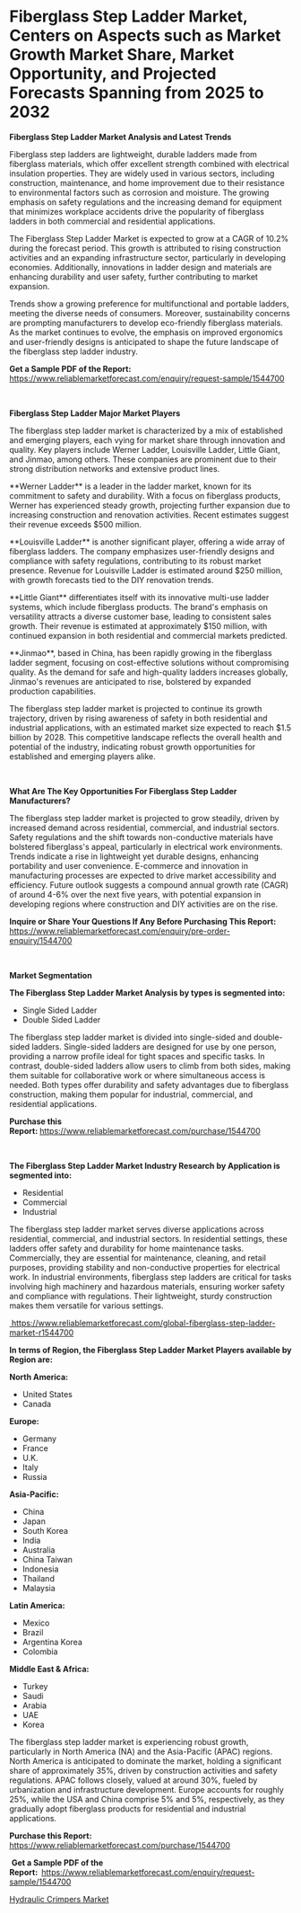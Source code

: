 <p><h1>Fiberglass Step Ladder Market, Centers on Aspects such as Market Growth Market Share, Market Opportunity, and Projected Forecasts Spanning from 2025 to 2032</h1></p><p><strong>Fiberglass Step Ladder Market Analysis and Latest Trends</strong></p>
<p><p>Fiberglass step ladders are lightweight, durable ladders made from fiberglass materials, which offer excellent strength combined with electrical insulation properties. They are widely used in various sectors, including construction, maintenance, and home improvement due to their resistance to environmental factors such as corrosion and moisture. The growing emphasis on safety regulations and the increasing demand for equipment that minimizes workplace accidents drive the popularity of fiberglass ladders in both commercial and residential applications.</p><p>The Fiberglass Step Ladder Market is expected to grow at a CAGR of 10.2% during the forecast period. This growth is attributed to rising construction activities and an expanding infrastructure sector, particularly in developing economies. Additionally, innovations in ladder design and materials are enhancing durability and user safety, further contributing to market expansion. </p><p>Trends show a growing preference for multifunctional and portable ladders, meeting the diverse needs of consumers. Moreover, sustainability concerns are prompting manufacturers to develop eco-friendly fiberglass materials. As the market continues to evolve, the emphasis on improved ergonomics and user-friendly designs is anticipated to shape the future landscape of the fiberglass step ladder industry.</p></p>
<p><strong>Get a Sample PDF of the Report:&nbsp;</strong> <a href="https://www.reliablemarketforecast.com/enquiry/request-sample/1544700?utm_campaign=2332&utm_medium=2&utm_source=Github&utm_content=ia&utm_term=17022025&utm_id=fiberglass-step-ladder">https://www.reliablemarketforecast.com/enquiry/request-sample/1544700</a></p>
<p>&nbsp;</p>
<p><strong>Fiberglass Step Ladder Major Market Players</strong></p>
<p><p>The fiberglass step ladder market is characterized by a mix of established and emerging players, each vying for market share through innovation and quality. Key players include Werner Ladder, Louisville Ladder, Little Giant, and Jinmao, among others. These companies are prominent due to their strong distribution networks and extensive product lines.</p><p>**Werner Ladder** is a leader in the ladder market, known for its commitment to safety and durability. With a focus on fiberglass products, Werner has experienced steady growth, projecting further expansion due to increasing construction and renovation activities. Recent estimates suggest their revenue exceeds $500 million.</p><p>**Louisville Ladder** is another significant player, offering a wide array of fiberglass ladders. The company emphasizes user-friendly designs and compliance with safety regulations, contributing to its robust market presence. Revenue for Louisville Ladder is estimated around $250 million, with growth forecasts tied to the DIY renovation trends.</p><p>**Little Giant** differentiates itself with its innovative multi-use ladder systems, which include fiberglass products. The brand's emphasis on versatility attracts a diverse customer base, leading to consistent sales growth. Their revenue is estimated at approximately $150 million, with continued expansion in both residential and commercial markets predicted.</p><p>**Jinmao**, based in China, has been rapidly growing in the fiberglass ladder segment, focusing on cost-effective solutions without compromising quality. As the demand for safe and high-quality ladders increases globally, Jinmao's revenues are anticipated to rise, bolstered by expanded production capabilities.</p><p>The fiberglass step ladder market is projected to continue its growth trajectory, driven by rising awareness of safety in both residential and industrial applications, with an estimated market size expected to reach $1.5 billion by 2028. This competitive landscape reflects the overall health and potential of the industry, indicating robust growth opportunities for established and emerging players alike.</p></p>
<p>&nbsp;</p>
<p><strong>What Are The Key Opportunities For Fiberglass Step Ladder Manufacturers?</strong></p>
<p><p>The fiberglass step ladder market is projected to grow steadily, driven by increased demand across residential, commercial, and industrial sectors. Safety regulations and the shift towards non-conductive materials have bolstered fiberglass's appeal, particularly in electrical work environments. Trends indicate a rise in lightweight yet durable designs, enhancing portability and user convenience. E-commerce and innovation in manufacturing processes are expected to drive market accessibility and efficiency. Future outlook suggests a compound annual growth rate (CAGR) of around 4-6% over the next five years, with potential expansion in developing regions where construction and DIY activities are on the rise.</p></p>
<p><strong>Inquire or Share Your Questions If Any Before Purchasing This Report:</strong> <a href="https://www.reliablemarketforecast.com/enquiry/pre-order-enquiry/1544700?utm_campaign=2332&utm_medium=2&utm_source=Github&utm_content=ia&utm_term=17022025&utm_id=fiberglass-step-ladder">https://www.reliablemarketforecast.com/enquiry/pre-order-enquiry/1544700</a></p>
<p>&nbsp;</p>
<p><strong>Market Segmentation</strong></p>
<p><strong>The Fiberglass Step Ladder Market Analysis by types is segmented into:</strong></p>
<p><ul><li>Single Sided Ladder</li><li>Double Sided Ladder</li></ul></p>
<p><p>The fiberglass step ladder market is divided into single-sided and double-sided ladders. Single-sided ladders are designed for use by one person, providing a narrow profile ideal for tight spaces and specific tasks. In contrast, double-sided ladders allow users to climb from both sides, making them suitable for collaborative work or where simultaneous access is needed. Both types offer durability and safety advantages due to fiberglass construction, making them popular for industrial, commercial, and residential applications.</p></p>
<p><strong>Purchase this Report:&nbsp;</strong><a href="https://www.reliablemarketforecast.com/purchase/1544700?utm_campaign=2332&utm_medium=2&utm_source=Github&utm_content=ia&utm_term=17022025&utm_id=fiberglass-step-ladder">https://www.reliablemarketforecast.com/purchase/1544700</a></p>
<p>&nbsp;</p>
<p><strong>The Fiberglass Step Ladder Market Industry Research by Application is segmented into:</strong></p>
<p><ul><li>Residential</li><li>Commercial</li><li>Industrial</li></ul></p>
<p><p>The fiberglass step ladder market serves diverse applications across residential, commercial, and industrial sectors. In residential settings, these ladders offer safety and durability for home maintenance tasks. Commercially, they are essential for maintenance, cleaning, and retail purposes, providing stability and non-conductive properties for electrical work. In industrial environments, fiberglass step ladders are critical for tasks involving high machinery and hazardous materials, ensuring worker safety and compliance with regulations. Their lightweight, sturdy construction makes them versatile for various settings.</p></p>
<p><a href="https://www.reliablemarketforecast.com/global-fiberglass-step-ladder-market-r1544700?utm_campaign=2332&utm_medium=2&utm_source=Github&utm_content=ia&utm_term=17022025&utm_id=fiberglass-step-ladder">&nbsp;https://www.reliablemarketforecast.com/global-fiberglass-step-ladder-market-r1544700</a></p>
<p><strong>In terms of Region, the Fiberglass Step Ladder Market Players available by Region are:</strong></p>
<p>
    <p> <strong> North America: </strong>
        <ul>
            <li>United States</li>
            <li>Canada</li>
        </ul>
        </p> 
    <p> <strong> Europe: </strong>
        <ul>
            <li>Germany</li>
            <li>France</li>
            <li>U.K.</li>
            <li>Italy</li>
            <li>Russia</li>
        </ul>
        </p> 
    <p> <strong> Asia-Pacific: </strong>
        <ul>
            <li>China</li>
            <li>Japan</li>
            <li>South Korea</li>
            <li>India</li>
            <li>Australia</li>
            <li>China Taiwan</li>
            <li>Indonesia</li>
            <li>Thailand</li>
            <li>Malaysia</li>
        </ul>
        </p> 
    <p> <strong> Latin America: </strong>
        <ul>
            <li>Mexico</li>
            <li>Brazil</li>
            <li>Argentina Korea</li>
            <li>Colombia</li>
        </ul>
        </p> 
    <p> <strong> Middle East & Africa: </strong>
        <ul>
            <li>Turkey</li>
            <li>Saudi</li>
            <li>Arabia</li>
            <li>UAE</li>
            <li>Korea</li>
        </ul>
    </p>
    </p>
<p><p>The fiberglass step ladder market is experiencing robust growth, particularly in North America (NA) and the Asia-Pacific (APAC) regions. North America is anticipated to dominate the market, holding a significant share of approximately 35%, driven by construction activities and safety regulations. APAC follows closely, valued at around 30%, fueled by urbanization and infrastructure development. Europe accounts for roughly 25%, while the USA and China comprise 5% and 5%, respectively, as they gradually adopt fiberglass products for residential and industrial applications.</p></p>
<p><strong>Purchase this Report: </strong><a href="https://www.reliablemarketforecast.com/purchase/1544700?utm_campaign=2332&utm_medium=2&utm_source=Github&utm_content=ia&utm_term=17022025&utm_id=fiberglass-step-ladder">https://www.reliablemarketforecast.com/purchase/1544700</a></p>
<p>&nbsp;<strong>Get a Sample PDF of the Report:&nbsp;&nbsp;</strong><a href="https://www.reliablemarketforecast.com/enquiry/request-sample/1544700?utm_campaign=2332&utm_medium=2&utm_source=Github&utm_content=ia&utm_term=17022025&utm_id=fiberglass-step-ladder">https://www.reliablemarketforecast.com/enquiry/request-sample/1544700</a></p>
<p><strong></strong></p>
<p><p><a href="https://github.com/schwminh2001101/Market-Research-Report-List-1/blob/main/hydraulic-crimpers-market.md?utm_campaign=2332&utm_medium=2&utm_source=Github&utm_content=ia&utm_term=17022025&utm_id=fiberglass-step-ladder">Hydraulic Crimpers Market</a></p></p>